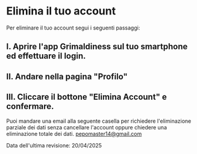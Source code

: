 # Elimina il tuo account
Per eliminare il tuo account segui i seguenti passaggi:
## I. Aprire l'app Grimaldiness sul tuo smartphone ed effettuare il login.
## II. Andare nella pagina "Profilo"
## III. Cliccare il bottone "Elimina Account" e confermare.

Puoi mandare una email alla seguente casella per richiedere l'eliminazione parziale dei dati senza cancellare l'account oppure chiedere una eliminazione totale dei dati.
pepomaster14@gmail.com

Data dell'ultima revisione: 20/04/2025

